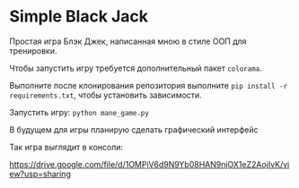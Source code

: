# Simple Black Jack
Простая игра Блэк Джек, написанная мною в стиле ООП для тренировки.

Чтобы запустить игру требуется дополнительный пакет `colorama`.

Выполните после клонирования репозитория выполните `pip install -r requirements.txt`, чтобы установить зависимости.

Запустить игру: `python mane_game.py`

В будущем для игры планирую сделать графический интерфейс

Так игра выглядит в консоли:

https://drive.google.com/file/d/1OMPjV6d9N9Yb08HAN9njOX1eZ2AojIvK/view?usp=sharing
